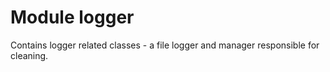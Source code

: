 # Module logger

Contains logger related classes - a file logger and manager responsible for cleaning.
